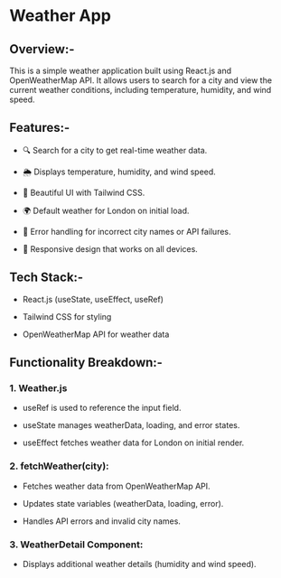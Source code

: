 # Weather App

## Overview:- 

This is a simple weather application built using React.js and OpenWeatherMap API. It allows users to search for a city and view the current weather conditions, including temperature, humidity, and wind speed.

## Features:-

- 🔍 Search for a city to get real-time weather data.

- 🌦 Displays temperature, humidity, and wind speed.

- 🎨 Beautiful UI with Tailwind CSS.

- 🌍 Default weather for London on initial load.

- 🔄 Error handling for incorrect city names or API failures.

- 🚀 Responsive design that works on all devices.

## Tech Stack:-

- React.js (useState, useEffect, useRef)

- Tailwind CSS for styling

- OpenWeatherMap API for weather data

## Functionality Breakdown:- 

### 1. Weather.js

- useRef is used to reference the input field.

- useState manages weatherData, loading, and error states.

- useEffect fetches weather data for London on initial render.

### 2. fetchWeather(city):

- Fetches weather data from OpenWeatherMap API.

- Updates state variables (weatherData, loading, error).

- Handles API errors and invalid city names.

### 3. WeatherDetail Component:

- Displays additional weather details (humidity and wind speed).

